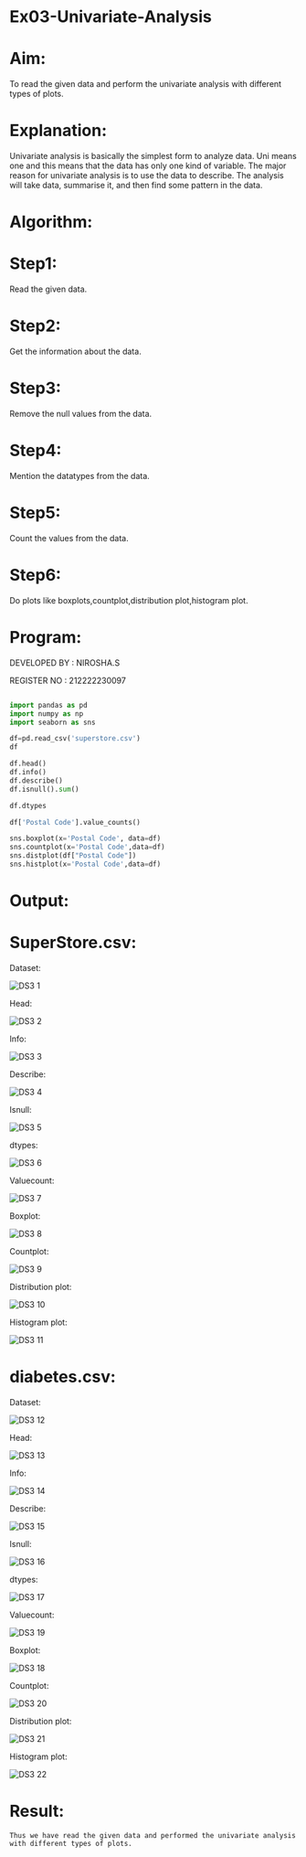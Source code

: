 # Ex03-Univariate-Analysis

# Aim:
To read the given data and perform the univariate analysis with different types of plots.

# Explanation:
Univariate analysis is basically the simplest form to analyze data. Uni means one and this means that the data has only one kind of variable. The major reason for univariate analysis is to use the data to describe. The analysis will take data, summarise it, and then find some pattern in the data.

# Algorithm:
# Step1:
Read the given data.

# Step2:
Get the information about the data.

# Step3:
Remove the null values from the data.

# Step4:
Mention the datatypes from the data.

# Step5:
Count the values from the data.

# Step6:
Do plots like boxplots,countplot,distribution plot,histogram plot.

# Program:
DEVELOPED BY : NIROSHA.S

REGISTER NO : 212222230097
~~~py

import pandas as pd
import numpy as np
import seaborn as sns

df=pd.read_csv('superstore.csv')
df

df.head()
df.info()
df.describe()
df.isnull().sum()

df.dtypes

df['Postal Code'].value_counts()

sns.boxplot(x='Postal Code', data=df)
sns.countplot(x='Postal Code',data=df)
sns.distplot(df["Postal Code"])
sns.histplot(x='Postal Code',data=df)
~~~

# Output:

# SuperStore.csv:


Dataset:

![DS3 1](https://user-images.githubusercontent.com/121418437/229268586-385e9370-9507-43f0-8f90-9efaf66360cd.PNG)

Head:

![DS3 2](https://user-images.githubusercontent.com/121418437/229268866-b6d05025-fba8-42e5-bd70-b86877762a51.PNG)

Info:

![DS3 3](https://user-images.githubusercontent.com/121418437/229268886-1f2b814c-e8f4-4659-a86f-b4acbd401409.PNG)

Describe:

![DS3 4](https://user-images.githubusercontent.com/121418437/229268902-91859536-29ce-4a86-8176-24f7496cd29a.PNG)

Isnull:

![DS3 5](https://user-images.githubusercontent.com/121418437/229268918-c0f53c7e-a55e-4a43-9974-b06cabb99a29.PNG)

dtypes:

![DS3 6](https://user-images.githubusercontent.com/121418437/229268929-c704e3c7-06ab-45cd-8ae7-fe82ab585c0c.PNG)

Valuecount:

![DS3 7](https://user-images.githubusercontent.com/121418437/229268942-a2a093ff-1b0d-4479-8bfd-043ffb968d38.PNG)

Boxplot:

![DS3 8](https://user-images.githubusercontent.com/121418437/229268953-bb240f96-4aae-4d0e-976a-88960df72ac8.PNG)

Countplot:

![DS3 9](https://user-images.githubusercontent.com/121418437/229268963-3a0341af-3cee-4bbb-b1b6-566e3099c449.PNG)

Distribution plot:

![DS3 10](https://user-images.githubusercontent.com/121418437/229268986-b8a2aaed-2069-4b07-8f71-bcc13b3df1fd.PNG)

Histogram plot:

![DS3 11](https://user-images.githubusercontent.com/121418437/229269004-91cac9b9-11b6-4fce-927d-2ebe4b6e9f7a.PNG)


# diabetes.csv:

Dataset:

![DS3 12](https://user-images.githubusercontent.com/121418437/229269017-95cdd05a-39a0-4eec-a6ab-f61268275439.PNG)

Head:

![DS3 13](https://user-images.githubusercontent.com/121418437/229269037-f55b2340-130a-41f5-b42d-3fe939789777.PNG)

Info:

![DS3 14](https://user-images.githubusercontent.com/121418437/229269056-b1a743d9-ca64-41ee-882f-9024c0fbd01d.PNG)

Describe:

![DS3 15](https://user-images.githubusercontent.com/121418437/229269072-a132d6f1-42eb-42c4-a6a3-f70ce3129eb6.PNG)

Isnull:

![DS3 16](https://user-images.githubusercontent.com/121418437/229269081-ae7054af-3090-493b-a590-142c22a1d87b.PNG)

dtypes:

![DS3 17](https://user-images.githubusercontent.com/121418437/229269094-4e318ecc-b198-4408-b95c-9e95dd407fe9.PNG)

Valuecount:

![DS3 19](https://user-images.githubusercontent.com/121418437/229269108-615e2e1e-cdff-4c59-988f-2b821575954e.PNG)

Boxplot:

![DS3 18](https://user-images.githubusercontent.com/121418437/229269147-3ab428f6-a794-4bae-a1ac-25700fa4d5af.PNG)

Countplot:

![DS3 20](https://user-images.githubusercontent.com/121418437/229269155-6c1770a4-66af-45ef-8a2b-80267b282af2.PNG)

Distribution plot:

![DS3 21](https://user-images.githubusercontent.com/121418437/229269170-82e1f2a2-5d57-477d-bf1a-5a50f2e4965b.PNG)

Histogram plot:

![DS3 22](https://user-images.githubusercontent.com/121418437/229269194-04bcb56d-cc88-4dcc-bf72-9fdd2eab7496.PNG)

# Result:

    Thus we have read the given data and performed the univariate analysis with different types of plots.

